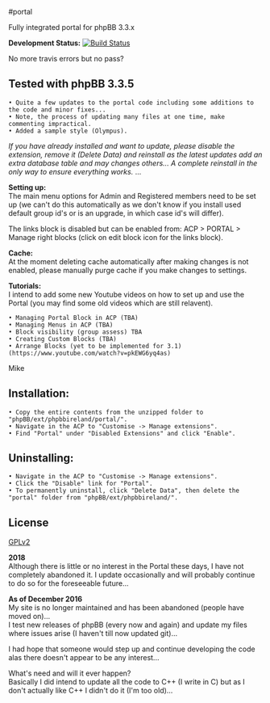#portal

Fully integrated portal for phpBB 3.3.x

**Development Status:** [![Build Status](https://github.com/Prosk8er/portal/workflows/Tests/badge.svg)](https://github.com/Prosk8er/portal/actions)

No more travis errors but no pass?

## Tested with phpBB 3.3.5
    • Quite a few updates to the portal code including some additions to the code and minor fixes...
    • Note, the process of updating many files at one time, make commenting impractical.
    • Added a sample style (Olympus).  
  
*If you have already installed and want to update, please disable the extension, remove it (Delete Data) and reinstall as the latest updates add an extra database table and may changes others... A complete reinstall in the only way to ensure everything works.*
...  

**Setting up:**  
The main menu options for Admin and Registered members need to be set up (we can't do this automatically as we don't know if you install used default group id's or is an upgrade, in which case id's will differ).  

The links block is disabled but can be enabled from: ACP > PORTAL > Manage right blocks (click on edit block icon for the links block).  

**Cache:**  
At the moment deleting cache automatically after making changes is not enabled, please manually purge cache if you make changes to settings.  

**Tutorials:**  
I intend to add some new Youtube videos on how to set up and use the Portal (you may find some old videos which are still relavent).  

    • Managing Portal Block in ACP (TBA)  
    • Managing Menus in ACP (TBA)  
    • Block visibility (group assess) TBA      
    • Creating Custom Blocks (TBA)  
    • Arrange Blocks (yet to be implemented for 3.1) (https://www.youtube.com/watch?v=pkEWG6yq4as)  

Mike

## Installation:
    • Copy the entire contents from the unzipped folder to "phpBB/ext/phpbbireland/portal/".
    • Navigate in the ACP to "Customise -> Manage extensions".
    • Find "Portal" under "Disabled Extensions" and click "Enable".

## Uninstalling:
    • Navigate in the ACP to "Customise -> Manage extensions".
    • Click the "Disable" link for "Portal".
    • To permanently uninstall, click "Delete Data", then delete the "portal" folder from "phpBB/ext/phpbbireland/".

## License

[GPLv2](license.txt)

**2018**  
Although there is little or no interest in the Portal these days, I have not completely abandoned it.
I update occasionally and will probably continue to do so for the foreseeable future...

**As of December 2016**  
My site is no longer maintained and has been abandoned (people have moved on)...  
I test new releases of phpBB (every now and again) and update my files where issues arise (I haven't till now updated git)...  

I had hope that someone would step up and continue developing the code alas there doesn't appear to be any interest...  

What's need and will it ever happen?  
Basically I did intend to update all the code to C++ (I write in C) but as I don't actually like C++ I didn't do it (I'm too old)...

